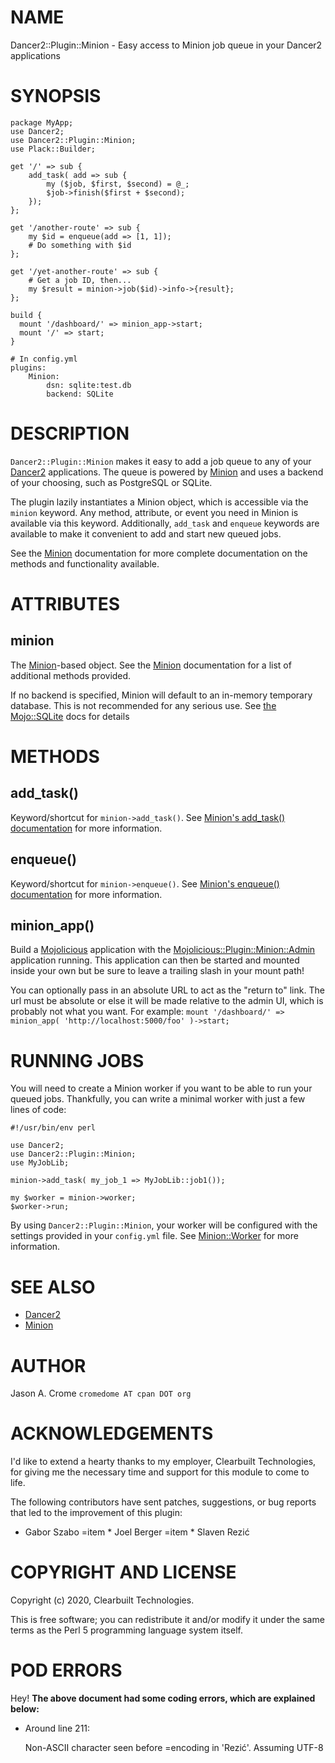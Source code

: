 # NAME

Dancer2::Plugin::Minion - Easy access to Minion job queue in your Dancer2 
applications

# SYNOPSIS

    package MyApp;
    use Dancer2;
    use Dancer2::Plugin::Minion;
    use Plack::Builder;

    get '/' => sub {
        add_task( add => sub {
            my ($job, $first, $second) = @_;
            $job->finish($first + $second);
        });
    };

    get '/another-route' => sub {
        my $id = enqueue(add => [1, 1]);
        # Do something with $id
    };

    get '/yet-another-route' => sub {
        # Get a job ID, then...
        my $result = minion->job($id)->info->{result};
    };

    build {
      mount '/dashboard/' => minion_app->start;
      mount '/' => start;
    }

    # In config.yml
    plugins:
        Minion:
            dsn: sqlite:test.db
            backend: SQLite

# DESCRIPTION

`Dancer2::Plugin::Minion` makes it easy to add a job queue to any of your
[Dancer2](https://metacpan.org/pod/Dancer2) applications. The queue is powered by [Minion](https://metacpan.org/pod/Minion) and uses a 
backend of your choosing, such as PostgreSQL or SQLite.

The plugin lazily instantiates a Minion object, which is accessible via the
`minion` keyword. Any method, attribute, or event you need in Minion is 
available via this keyword. Additionally, `add_task` and `enqueue` keywords
are available to make it convenient to add and start new queued jobs.

See the [Minion](https://metacpan.org/pod/Minion) documentation for more complete documentation on the methods
and functionality available.

# ATTRIBUTES

## minion

The [Minion](https://metacpan.org/pod/Minion)-based object. See the [Minion](https://metacpan.org/pod/Minion) documentation for a list of
additional methods provided.

If no backend is specified, Minion will default to an in-memory temporary
database. This is not recommended for any serious use. See
[the Mojo::SQLite](https://metacpan.org/pod/Mojo::SQLite#BASICS) docs
for details

# METHODS

## add\_task()

Keyword/shortcut for `minion->add_task()`. See 
[Minion's add\_task() documentation](https://metacpan.org/pod/Minion#add_task) for
more information.

## enqueue()

Keyword/shortcut for `minion->enqueue()`. 
See [Minion's enqueue() documentation](https://metacpan.org/pod/Minion#enqueue1)
for more information.

## minion\_app()

Build a [Mojolicious](https://metacpan.org/pod/Mojolicious) application with the
[Mojolicious::Plugin::Minion::Admin](https://metacpan.org/pod/Mojolicious%3A%3APlugin%3A%3AMinion%3A%3AAdmin) application running. This application can
then be started and mounted inside your own but be sure to leave a trailing
slash in your mount path!

You can optionally pass in an absolute URL to act as the "return to" link. The url must
be absolute or else it will be made relative to the admin UI, which is probably
not what you want. For example: 
`mount '/dashboard/' => minion_app( 'http://localhost:5000/foo' )->start;`

# RUNNING JOBS

You will need to create a Minion worker if you want to be able to run your 
queued jobs. Thankfully, you can write a minimal worker with just a few
lines of code:

    #!/usr/bin/env perl

    use Dancer2;
    use Dancer2::Plugin::Minion;
    use MyJobLib;

    minion->add_task( my_job_1 => MyJobLib::job1());

    my $worker = minion->worker;
    $worker->run;

By using `Dancer2::Plugin::Minion`, your worker will be configured with 
the settings provided in your `config.yml` file. See [Minion::Worker](https://metacpan.org/pod/Minion%3A%3AWorker) 
for more information.

# SEE ALSO

- [Dancer2](https://metacpan.org/pod/Dancer2)
- [Minion](https://metacpan.org/pod/Minion)

# AUTHOR

Jason A. Crome ` cromedome AT cpan DOT org `

# ACKNOWLEDGEMENTS

I'd like to extend a hearty thanks to my employer, Clearbuilt Technologies,
for giving me the necessary time and support for this module to come to
life.

The following contributors have sent patches, suggestions, or bug reports that
led to the improvement of this plugin:

- Gabor Szabo
=item \* Joel Berger
=item \* Slaven Rezić

# COPYRIGHT AND LICENSE

Copyright (c) 2020, Clearbuilt Technologies.

This is free software; you can redistribute it and/or modify it under 
the same terms as the Perl 5 programming language system itself.

# POD ERRORS

Hey! **The above document had some coding errors, which are explained below:**

- Around line 211:

    Non-ASCII character seen before =encoding in 'Rezić'. Assuming UTF-8
